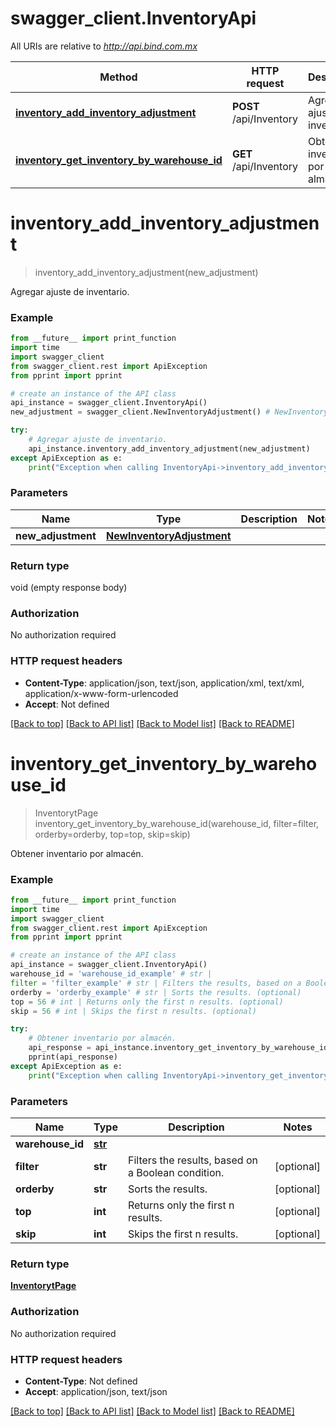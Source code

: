 # swagger_client.InventoryApi

All URIs are relative to *http://api.bind.com.mx*

Method | HTTP request | Description
------------- | ------------- | -------------
[**inventory_add_inventory_adjustment**](InventoryApi.md#inventory_add_inventory_adjustment) | **POST** /api/Inventory | Agregar ajuste de inventario.
[**inventory_get_inventory_by_warehouse_id**](InventoryApi.md#inventory_get_inventory_by_warehouse_id) | **GET** /api/Inventory | Obtener inventario por almacén.


# **inventory_add_inventory_adjustment**
> inventory_add_inventory_adjustment(new_adjustment)

Agregar ajuste de inventario.



### Example
```python
from __future__ import print_function
import time
import swagger_client
from swagger_client.rest import ApiException
from pprint import pprint

# create an instance of the API class
api_instance = swagger_client.InventoryApi()
new_adjustment = swagger_client.NewInventoryAdjustment() # NewInventoryAdjustment | 

try:
    # Agregar ajuste de inventario.
    api_instance.inventory_add_inventory_adjustment(new_adjustment)
except ApiException as e:
    print("Exception when calling InventoryApi->inventory_add_inventory_adjustment: %s\n" % e)
```

### Parameters

Name | Type | Description  | Notes
------------- | ------------- | ------------- | -------------
 **new_adjustment** | [**NewInventoryAdjustment**](NewInventoryAdjustment.md)|  | 

### Return type

void (empty response body)

### Authorization

No authorization required

### HTTP request headers

 - **Content-Type**: application/json, text/json, application/xml, text/xml, application/x-www-form-urlencoded
 - **Accept**: Not defined

[[Back to top]](#) [[Back to API list]](../README.md#documentation-for-api-endpoints) [[Back to Model list]](../README.md#documentation-for-models) [[Back to README]](../README.md)

# **inventory_get_inventory_by_warehouse_id**
> InventorytPage inventory_get_inventory_by_warehouse_id(warehouse_id, filter=filter, orderby=orderby, top=top, skip=skip)

Obtener inventario por almacén.



### Example
```python
from __future__ import print_function
import time
import swagger_client
from swagger_client.rest import ApiException
from pprint import pprint

# create an instance of the API class
api_instance = swagger_client.InventoryApi()
warehouse_id = 'warehouse_id_example' # str | 
filter = 'filter_example' # str | Filters the results, based on a Boolean condition. (optional)
orderby = 'orderby_example' # str | Sorts the results. (optional)
top = 56 # int | Returns only the first n results. (optional)
skip = 56 # int | Skips the first n results. (optional)

try:
    # Obtener inventario por almacén.
    api_response = api_instance.inventory_get_inventory_by_warehouse_id(warehouse_id, filter=filter, orderby=orderby, top=top, skip=skip)
    pprint(api_response)
except ApiException as e:
    print("Exception when calling InventoryApi->inventory_get_inventory_by_warehouse_id: %s\n" % e)
```

### Parameters

Name | Type | Description  | Notes
------------- | ------------- | ------------- | -------------
 **warehouse_id** | [**str**](.md)|  | 
 **filter** | **str**| Filters the results, based on a Boolean condition. | [optional] 
 **orderby** | **str**| Sorts the results. | [optional] 
 **top** | **int**| Returns only the first n results. | [optional] 
 **skip** | **int**| Skips the first n results. | [optional] 

### Return type

[**InventorytPage**](InventorytPage.md)

### Authorization

No authorization required

### HTTP request headers

 - **Content-Type**: Not defined
 - **Accept**: application/json, text/json

[[Back to top]](#) [[Back to API list]](../README.md#documentation-for-api-endpoints) [[Back to Model list]](../README.md#documentation-for-models) [[Back to README]](../README.md)

